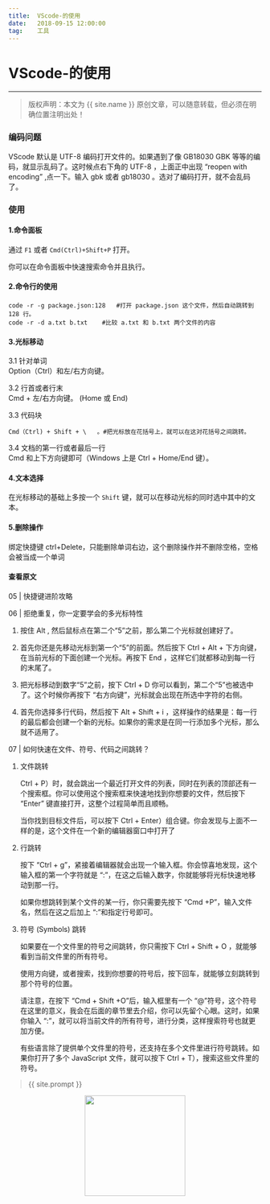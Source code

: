 ```yaml
---             
title:  VScode-的使用
date:   2018-09-15 12:00:00
tag:    工具
---
```

# VScode-的使用

***
> 版权声明：本文为 {{ site.name }} 原创文章，可以随意转载，但必须在明确位置注明出处！

<head><link rel="stylesheet" href="../css/rouge.css"></head>

### 编码问题
VScode 默认是 UTF-8 编码打开文件的。如果遇到了像 GB18030 GBK 等等的编码，就显示乱码了。这时候点右下角的 UTF-8 ，上面正中出现 “reopen with encoding” ,点一下。输入 gbk 或者 gb18030 。选对了编码打开，就不会乱码了。

### 使用

#### 1.命令面板

通过 `F1` 或者 `Cmd(Ctrl)+Shift+P` 打开。

你可以在命令面板中快速搜索命令并且执行。

#### 2.命令行的使用
```
code -r -g package.json:128   #打开 package.json 这个文件，然后自动跳转到 128 行。
code -r -d a.txt b.txt    #比较 a.txt 和 b.txt 两个文件的内容
```
#### 3.光标移动
3.1 针对单词     
Option（Ctrl）和左/右方向键。    

3.2 行首或者行末     
Cmd + 左/右方向键。  (Home 或 End)    

3.3 代码块
```
Cmd（Ctrl) + Shift + \   。#把光标放在花括号上，就可以在这对花括号之间跳转。
```

3.4 文档的第一行或者最后一行     
Cmd 和上下方向键即可（Windows 上是 Ctrl + Home/End 键）。     

#### 4.文本选择
在光标移动的基础上多按一个 `Shift` 键，就可以在移动光标的同时选中其中的文本。     

#### 5.删除操作
绑定快捷键
ctrl+Delete，只能删除单词右边，这个删除操作并不删除空格，空格会被当成一个单词

#### 查看原文
05 | 快捷键进阶攻略

06 | 拒绝重复，你一定要学会的多光标特性

  1. 按住  Alt , 然后鼠标点在第二个“5”之前，那么第二个光标就创建好了。

  2. 首先你还是先移动光标到第一个“5”的前面。然后按下 Ctrl + Alt + 下方向键，在当前光标的下面创建一个光标。再按下 End ，这样它们就都移动到每一行的末尾了。

  3. 把光标移动到数字“5”之前，按下 Ctrl + D 你可以看到，第二个“5”也被选中了。这个时候你再按下 “右方向键”，光标就会出现在所选中字符的右侧。

  4. 首先你选择多行代码，然后按下 Alt + Shift + i ，这样操作的结果是：每一行的最后都会创建一个新的光标。如果你的需求是在同一行添加多个光标，那么就不适用了。

07 | 如何快速在文件、符号、代码之间跳转？

  1. 文件跳转

      Ctrl + P）时，就会跳出一个最近打开文件的列表，同时在列表的顶部还有一个搜索框。你可以使用这个搜索框来快速地找到你想要的文件，然后按下 “Enter” 键直接打开，这整个过程简单而且顺畅。

      当你找到目标文件后，可以按下 Ctrl + Enter）组合键。你会发现与上面不一样的是，这个文件在一个新的编辑器窗口中打开了

  2. 行跳转

      按下 “Ctrl + g”，紧接着编辑器就会出现一个输入框。你会惊喜地发现，这个输入框的第一个字符就是 “:”，在这之后输入数字，你就能够将光标快速地移动到那一行。

      如果你想跳转到某个文件的某一行，你只需要先按下 “Cmd +P”，输入文件名，然后在这之后加上 “:”和指定行号即可。

  3. 符号 (Symbols) 跳转

      如果要在一个文件里的符号之间跳转，你只需按下 Ctrl + Shift + O ，就能够看到当前文件里的所有符号。

      使用方向键，或者搜索，找到你想要的符号后，按下回车，就能够立刻跳转到那个符号的位置。

      请注意，在按下 “Cmd + Shift +O”后，输入框里有一个 “@”符号，这个符号在这里的意义，我会在后面的章节里去介绍，你可以先留个心眼。这时，如果你输入 “:”，就可以将当前文件的所有符号，进行分类，这样搜索符号也就更加方便。

      有些语言除了提供单个文件里的符号，还支持在多个文件里进行符号跳转。如果你打开了多个 JavaScript 文件，就可以按下 Ctrl + T），搜索这些文件里的符号。






> {{ site.prompt }}


<div  align="center">
<img src="https://rengui520.github.io/images/wechart.jpg" width = "200" height = "200"/>